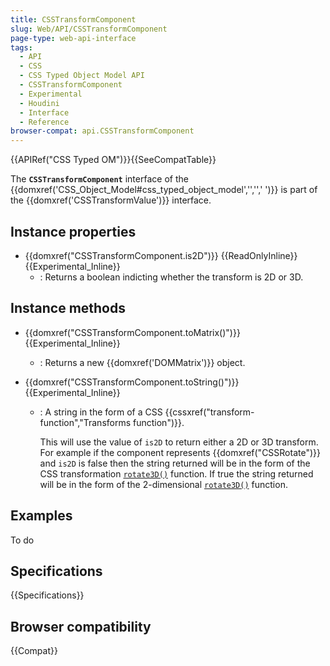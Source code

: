 ```yaml
---
title: CSSTransformComponent
slug: Web/API/CSSTransformComponent
page-type: web-api-interface
tags:
  - API
  - CSS
  - CSS Typed Object Model API
  - CSSTransformComponent
  - Experimental
  - Houdini
  - Interface
  - Reference
browser-compat: api.CSSTransformComponent
---
```


{{APIRef("CSS Typed OM")}}{{SeeCompatTable}}

The **`CSSTransformComponent`** interface of the {{domxref('CSS_Object_Model#css_typed_object_model','','',' ')}} is part of the {{domxref('CSSTransformValue')}} interface.

## Instance properties

- {{domxref("CSSTransformComponent.is2D")}} {{ReadOnlyInline}} {{Experimental_Inline}}
  - : Returns a boolean indicting whether the transform is 2D or 3D.

## Instance methods

- {{domxref("CSSTransformComponent.toMatrix()")}} {{Experimental_Inline}}
  - : Returns a new {{domxref('DOMMatrix')}} object.
- {{domxref("CSSTransformComponent.toString()")}} {{Experimental_Inline}}

  - : A string in the form of a CSS {{cssxref("transform-function","Transforms function")}}.

    This will use the value of `is2D` to return either a 2D or 3D transform. For example if the component represents {{domxref("CSSRotate")}} and `is2D` is false then the string returned will be in the form of the CSS transformation [`rotate3D()`](/en-US/docs/Web/CSS/transform-function/rotate3d) function. If true the string returned will be in the form of the 2-dimensional [`rotate3D()`](/en-US/docs/Web/CSS/transform-function/rotate) function.

## Examples

To do

## Specifications

{{Specifications}}

## Browser compatibility

{{Compat}}
